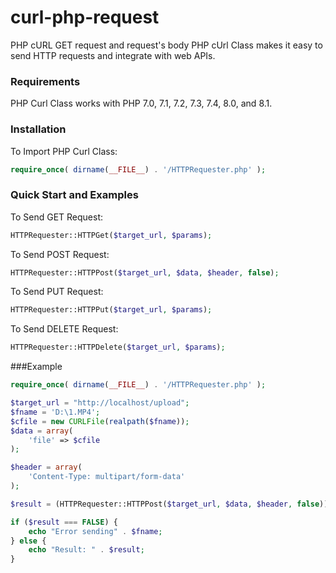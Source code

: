 # curl-php-request
PHP cURL GET request and request's body
PHP cUrl Class makes it easy to send HTTP requests and integrate with web APIs.
### Requirements

PHP Curl Class works with PHP 7.0, 7.1, 7.2, 7.3, 7.4, 8.0, and 8.1.

### Installation

To Import PHP Curl Class:

```php
require_once( dirname(__FILE__) . '/HTTPRequester.php' );
```

### Quick Start and Examples


To Send GET Request:

```php
HTTPRequester::HTTPGet($target_url, $params);

```
To Send POST Request:

```php
HTTPRequester::HTTPPost($target_url, $data, $header, false);

```
To Send PUT Request:

```php
HTTPRequester::HTTPPut($target_url, $params);

```
To Send DELETE Request:

```php
HTTPRequester::HTTPDelete($target_url, $params);

```
###Example
```php
require_once( dirname(__FILE__) . '/HTTPRequester.php' );

$target_url = "http://localhost/upload";
$fname = 'D:\1.MP4';
$cfile = new CURLFile(realpath($fname));
$data = array(
    'file' => $cfile
);

$header = array(
    'Content-Type: multipart/form-data'
);

$result = (HTTPRequester::HTTPPost($target_url, $data, $header, false));

if ($result === FALSE) {
    echo "Error sending" . $fname;
} else {
    echo "Result: " . $result;
}

```
